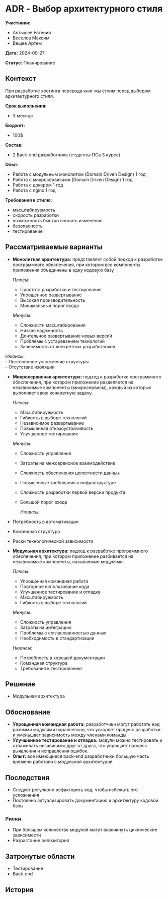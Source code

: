 # ADR \- Выбор архитектурного стиля

**Участники:**

- Антышев Евгений  
- Веселов Максим  
- Вещев Артем

**Дата:** 2024-09-27

**Статус:** Планирование

## Контекст

При разработке хостинга перевода книг мы стоим перед выбором архитектурного стиля.

**Срок выполнения:**

- 3 месяца

**Бюджет:**

- 100$

**Состав:**

- 2  Back-end разработчика (студенты ПСа 3 курса)

**Опыт:**

- Работа с модульным монолитом (Domain Driven Design) 1 год  
- Работа с микросервисами (Domain Driven Design) 1 год  
- Работа с докером 1 год  
- Работа с nginx 1 год

**Требования к стилю:**

- масштабируемость  
- скорость разработки  
- возможность быстро вносить изменения  
- безопасность  
- тестирование

## Рассматриваемые варианты

- **Монолитная архитектура:** представляет собой подход к разработке программного обеспечения, при котором все компоненты приложения объединены в одну кодовую базу  
    
  *Плюсы*:  
  - Простота разработки и тестирования  
  - Упрощенное развертывание  
  - Высокая производительность  
  - Минимальный порог входа

  *Минусы*:

  - Сложности масштабирования  
  - Низкая надежность  
  - Длительное развертывание новых версий  
  - Проблемы с устареванием технологий  
  - Зависимость от конкретных разработчиков

*Нюансы*:  
      \-	Постепенное усложнение структуры  
      \-    Отсутствие изоляции

- **Микросервисная архитектура:** подход к разработке программного обеспечения, при котором приложение разделяется на независимые компоненты (микросервисы), каждый из которых выполняет свою конкретную задачу.  
    
  *Плюсы*:  
  - Масштабируемость  
  - Гибкость в выборе технологий  
  - Независимое развертывание  
  - Повышенная отказоустойчивость  
  - Улучшенное тестирование

  *Минусы*:

  - Сложность управления  
  - Затраты на межсервисное взаимодействие  
  - Сложность обеспечения целостности данных  
  - Повышенные требования к инфраструктуре  
  - Сложность разработки первой версии продукта  
  - Большой порог входа

	*Нюансы:*

- Потребность в автоматизации  
- Командная структура  
- Риски технологической зависимости  
    
- **Модульная архитектура:** подход к разработке программного обеспечения, при котором приложение разбивается на независимые компоненты, называемые модулями.  
    
  *Плюсы*:  
  - Упрощенная командная работа  
  - Повторное использование кода  
  - Улучшенное тестирование и отладка  
  - Масштабируемость  
  - Гибкость в выборе технологий

  *Минусы*:

  - Сложность управления  
  - Затраты на интеграцию  
  - Проблемы с согласованностью данных  
  - Необходимость в стандартизации

  *Нюансы*:

  - Потребность в хорошей документации  
  - Командная структура  
  - Требования к тестированию

## Решение

- Модульная архитектура

## Обоснование

- **Упрощенная командная работа:** разработчики могут работать над разными модулями параллельно, что ускоряет процесс разработки и уменьшает зависимость между членами команды.  
- **Улучшенное тестирование и отладка:** модули можно тестировать и отлаживать независимо друг от друга, что упрощает процесс выявления и исправления ошибок.  
- **Опыт:** все имеющиеся back-end разработчики большую часть времени работали с модульной архитектурой

## Последствия

- Следует регулярно рефакторить код, чтобы избежать его усложнения  
- Постоянно актуализировать документацию и архитектуру кодовой базы

### Риски

- При большом количестве модулей могут возникнуть циклические зависимости  
- Разрастание репозитория

## Затронутые области

- Тестирование  
- Back-end

## История
